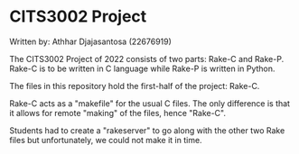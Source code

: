 # CITS3002 Project

Written by: Athhar Djajasantosa (22676919)

The CITS3002 Project of 2022 consists of two parts: Rake-C and Rake-P.
Rake-C is to be written in C language while Rake-P is written in Python.

The files in this repository hold the first-half of the project: Rake-C.

Rake-C acts as a "makefile" for the usual C files. The only difference is that it allows for remote "making" of the files, hence "Rake-C".

Students had to create a "rakeserver" to go along with the other two Rake files but unfortunately, we could not make it in time.